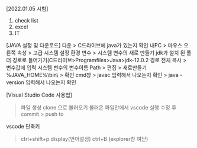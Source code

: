 [2022.01.05 시험]
1. check list
2. excel
3. IT

[JAVA 설정 및 다운로드]
다운 > C드라이브에 java가 있는지 확인
내PC > 마우스 오른쪽 속성 > 고급 시스템 설정
환경 변수 > 시스템 변수의 새로 만들기
jdk가 설치 된 폴더 경로로 들어가기(C드라이브>Programfiles>Java>jdk-12.0.2
경로 전체 복사 > 변수값에 입력
시스템 변수의 변수이름 Path > 편집 > 새로만들기
%JAVA_HOME%\bin\ > 확인
cmd창 > javac 입력해서 나오는지 확인 > java -version 입력해서 나오는지 확인

[Visual Studio Code 사용법]
> 파일 생성
> clone 으로 불러오기
> 불러온 파일안에서 vscode 실행
> 수정 후 commit > push to

vscode 단축키
> ctrl+shift+p display(언어설정)
> ctrl+B (explorer창 여닫)